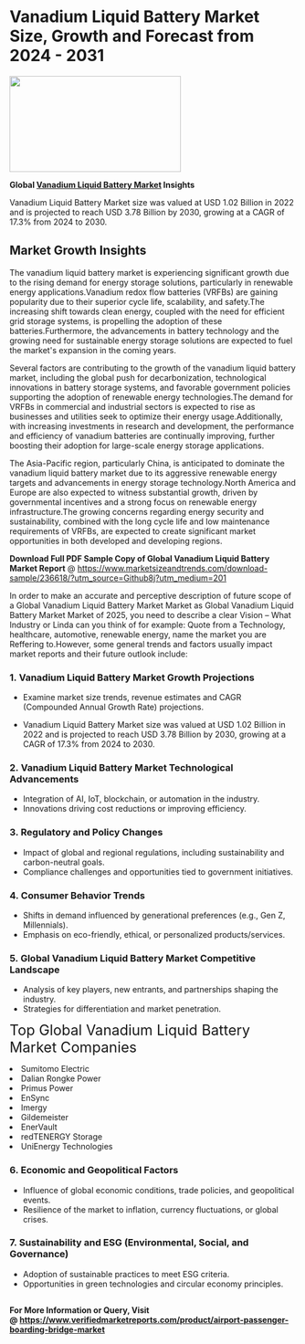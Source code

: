<H1>Vanadium Liquid Battery Market Size, Growth and Forecast from 2024 - 2031</H1><img class="aligncenter size-medium wp-image-584254" src="https://thirdeyenews.in/wp-content/uploads/2024/09/Global-Market-Research-300x168.jpeg" alt="" width="300" height="168" /><p><strong>Global&nbsp;<a href="https://www.marketsizeandtrends.com/download-sample/236618/?utm_source=Github8j?utm_medium=201">Vanadium Liquid Battery Market</a> Insights</strong></p><p>Vanadium Liquid Battery Market size was valued at USD 1.02 Billion in 2022 and is projected to reach USD 3.78 Billion by 2030, growing at a CAGR of 17.3% from 2024 to 2030.</p><p><h2>Market Growth Insights</h2> <p>The vanadium liquid battery market is experiencing significant growth due to the rising demand for energy storage solutions, particularly in renewable energy applications.Vanadium redox flow batteries (VRFBs) are gaining popularity due to their superior cycle life, scalability, and safety.The increasing shift towards clean energy, coupled with the need for efficient grid storage systems, is propelling the adoption of these batteries.Furthermore, the advancements in battery technology and the growing need for sustainable energy storage solutions are expected to fuel the market's expansion in the coming years.</p> <p>Several factors are contributing to the growth of the vanadium liquid battery market, including the global push for decarbonization, technological innovations in battery storage systems, and favorable government policies supporting the adoption of renewable energy technologies.The demand for VRFBs in commercial and industrial sectors is expected to rise as businesses and utilities seek to optimize their energy usage.Additionally, with increasing investments in research and development, the performance and efficiency of vanadium batteries are continually improving, further boosting their adoption for large-scale energy storage applications.</p> <p>The Asia-Pacific region, particularly China, is anticipated to dominate the vanadium liquid battery market due to its aggressive renewable energy targets and advancements in energy storage technology.North America and Europe are also expected to witness substantial growth, driven by governmental incentives and a strong focus on renewable energy infrastructure.The growing concerns regarding energy security and sustainability, combined with the long cycle life and low maintenance requirements of VRFBs, are expected to create significant market opportunities in both developed and developing regions.</p> <p><span class=""><strong>Download Full PDF Sample Copy of Global Vanadium Liquid Battery Market Report</strong> @ <a href="https://www.marketsizeandtrends.com/download-sample/236618/?utm_source=Github8j?utm_medium=201" target="_blank">https://www.marketsizeandtrends.com/download-sample/236618/?utm_source=Github8j?utm_medium=201</a></span></p><p>In order to make an accurate and perceptive description of future scope of a Global&nbsp;Vanadium Liquid Battery Market Market as Global&nbsp;Vanadium Liquid Battery Market Market of 2025, you need to describe a clear Vision &ndash; What Industry or Linda can you think of for example: Quote from a Technology, healthcare, automotive, renewable energy, name the market you are Reffering to.However, some general trends and factors usually impact market reports and their future outlook include:</p><h3>1.&nbsp;<strong>Vanadium Liquid Battery Market Growth Projections</strong></h3><ul><li>Examine market size trends, revenue estimates and CAGR (Compounded Annual Growth Rate) projections.</li><li><p>Vanadium Liquid Battery Market size was valued at USD 1.02 Billion in 2022 and is projected to reach USD 3.78 Billion by 2030, growing at a CAGR of 17.3% from 2024 to 2030.</p></li></ul><h3>2.&nbsp;<strong>Vanadium Liquid Battery Market Technological Advancements</strong></h3><ul><li>Integration of AI, IoT, blockchain, or automation in the industry.</li><li>Innovations driving cost reductions or improving efficiency.</li></ul><h3>3.&nbsp;<strong>Regulatory and Policy Changes</strong></h3><ul><li>Impact of global and regional regulations, including sustainability and carbon-neutral goals.</li><li>Compliance challenges and opportunities tied to government initiatives.</li></ul><h3>4.&nbsp;<strong>Consumer Behavior Trends</strong></h3><ul><li>Shifts in demand influenced by generational preferences (e.g., Gen Z, Millennials).</li><li>Emphasis on eco-friendly, ethical, or personalized products/services.</li></ul><h3>5.&nbsp;<strong>Global Vanadium Liquid Battery Market Competitive Landscape</strong></h3><ul><li>Analysis of key players, new entrants, and partnerships shaping the industry.</li><li>Strategies for differentiation and market penetration.</li></ul><p data-pm-slice="1 1 []"><span style="color: inherit; font-family: inherit; font-size: 25px;">Top Global Vanadium Liquid Battery Market Companies</span></p><div class="" data-test-id=""><p><li>Sumitomo Electric</li><li> Dalian Rongke Power</li><li> Primus Power</li><li> EnSync</li><li> Imergy</li><li> Gildemeister</li><li> EnerVault</li><li> redTENERGY Storage</li><li> UniEnergy Technologies</li></p></div><h3>6.&nbsp;<strong>Economic and Geopolitical Factors</strong></h3><ul><li>Influence of global economic conditions, trade policies, and geopolitical events.</li><li>Resilience of the market to inflation, currency fluctuations, or global crises.</li></ul><h3>7.&nbsp;<strong>Sustainability and ESG (Environmental, Social, and Governance)</strong></h3><ul><li>Adoption of sustainable practices to meet ESG criteria.</li><li>Opportunities in green technologies and circular economy principles.</li></ul><h2><strong style="font-size: 14px;">For More Information or Query, Visit @&nbsp;</strong><a style="background-color: #ffffff; font-size: 14px;" href="https://www.marketsizeandtrends.com/report/vanadium-liquid-battery-market/" target="_blank">https://www.verifiedmarketreports.com/product/airport-passenger-boarding-bridge-market</a></h2>